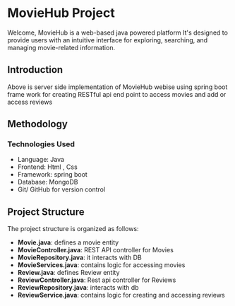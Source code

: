 # MovieHub Project

Welcome, MovieHub is a web-based java powered platform  It's designed to provide users with an intuitive interface for exploring, searching, and managing movie-related information. 

## Introduction
Above is server side implementation of MovieHub webise using spring boot frame work for creating RESTful api end point to access movies and add or access reviews 

## Methodology

### Technologies Used
* Language: Java 
* Frontend: Html , Css 
* Framework: spring boot 
* Database: MongoDB
* Git/ GitHub for version control 

## Project Structure

The project structure is organized as follows:

- **Movie.java**: defines a movie entity 
- **MovieController.java**: REST API controller for Movies 
- **MovieRepository.java**: it interacts with DB
- **MovieServices.java**: contains logic for accessing movies 
- **Review.java**: defines Review entity
- **ReviewController.java**: Rest api controller for Reviews 
- **ReviewRepository.java**: interacts with db 
- **ReviewService.java**: contains logic for creating and accessing reviews 
